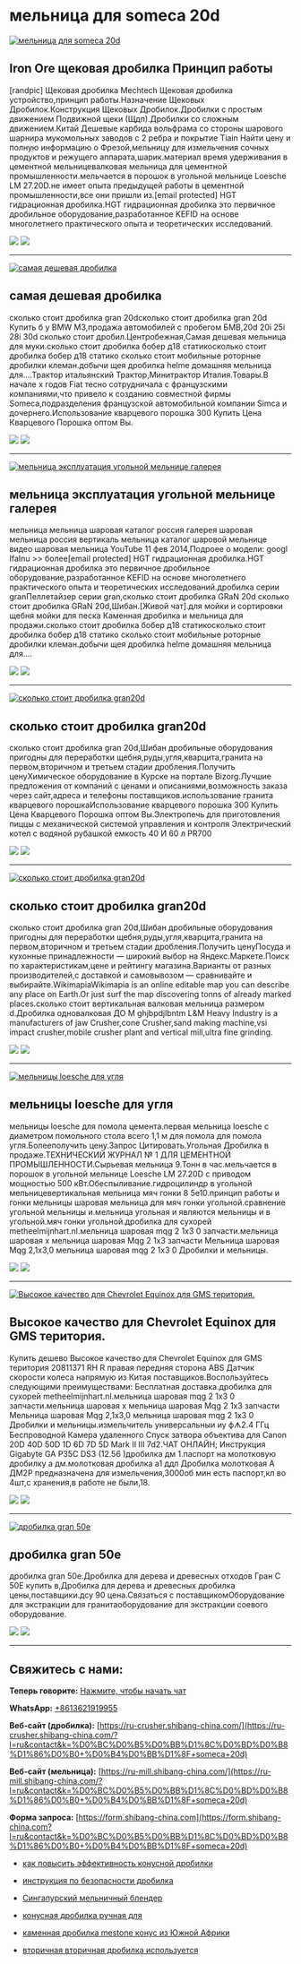 # мельница для someca 20d

<a href="https://swt.shibang-china.com/?l=ru&img&k=%D0%BC%D0%B5%D0%BB%D1%8C%D0%BD%D0%B8%D1%86%D0%B0+%D0%B4%D0%BB%D1%8F+someca+20d" target="_blank">![мельница для someca 20d](http://static.shibang-china.com/all-800x300/988.jpg)</a>

## Iron Ore щековая дробилка Принцип работы
[randpic] Щековая дробилка Mechtech Щековая дробилка устройство,принцип работы.Назначение Щековых Дробилок.Конструкция Щековых Дробилок.Дробилки с простым движением Подвижной щеки (Щдп).Дробилки со сложным движением.Китай Дешевые карбида вольфрама со стороны шарового шарнира мукомольных заводов с 2 ребра и покрытие Tiain Найти цену и полную информацию о Фрезой,мельницу для измельчения сочных продуктов и режущего аппарата,шарик.материал время удерживания в цементной мельницевалковая мельница для цементной промышленности.мельчается в порошок в угольной мельнице Loesche LM 27.20D.не имеет опыта предыдущей работы в цементной промышленности,все они пришли из.[email protected] HGT гидрационная дробилка.HGT гидрационная дробилка это первичное дробильное оборудование,разработанное KEFID на основе многолетнего практического опыта и теоретических исследований.


<a href="https://whatsapp.shibangsoft.com/WhatsApp.php" target="_blank" title="WhatsApp">![](http://static.shibang-china.com/icon/whatsapp.png)</a> <a href="https://swt.shibang-china.com/?l=ru&icon&k=%D0%BC%D0%B5%D0%BB%D1%8C%D0%BD%D0%B8%D1%86%D0%B0+%D0%B4%D0%BB%D1%8F+someca+20d" target="_blank">![](http://static.shibang-china.com/icon/chat-ru.png)</a>

---

<a href="https://swt.shibang-china.com/?l=ru&img&k=%D0%BC%D0%B5%D0%BB%D1%8C%D0%BD%D0%B8%D1%86%D0%B0+%D0%B4%D0%BB%D1%8F+someca+20d" target="_blank">![самая дешевая дробилка](http://static.shibang-china.com/all-800x300/901.jpg)</a>

## самая дешевая дробилка
сколько стоит дробилка gran 20dсколько стоит дробилка gran 20d Купить б у BMW M3,продажа автомобилей с пробегом БМВ,20d 20i 25i 28i 30d сколько стоит дробил.Центробежная,Самая дешевая мельница для муки.сколько стоит дробилка бобер д18 статикосколько стоит дробилка бобер д18 статико сколько стоит мобильные роторные дробилки клеман.добычи щея дробилка helme домашняя мельница для.…Трактор итальянский Трактор,Минитрактор Италия.Товары.В начале х годов Fiat тесно сотрудничала с французскими компаниями,что привело к созданию совместной фирмы Someca,подразделения французской автомобильной компании Simca и дочернего.Использование кварцевого порошка 300 Купить Цена Кварцевого Порошка оптом Вы.


<a href="https://whatsapp.shibangsoft.com/WhatsApp.php" target="_blank" title="WhatsApp">![](http://static.shibang-china.com/icon/whatsapp.png)</a> <a href="https://swt.shibang-china.com/?l=ru&icon&k=%D0%BC%D0%B5%D0%BB%D1%8C%D0%BD%D0%B8%D1%86%D0%B0+%D0%B4%D0%BB%D1%8F+someca+20d" target="_blank">![](http://static.shibang-china.com/icon/chat-ru.png)</a>

---

<a href="https://swt.shibang-china.com/?l=ru&img&k=%D0%BC%D0%B5%D0%BB%D1%8C%D0%BD%D0%B8%D1%86%D0%B0+%D0%B4%D0%BB%D1%8F+someca+20d" target="_blank">![мельница эксплуатация угольной мельнице галерея](http://static.shibang-china.com/all-800x300/857.jpg)</a>

## мельница эксплуатация угольной мельнице галерея
мельница мельница шаровая каталог россия галерея шаровая мельница россия вертикаль мельница каталог шаровой мельнице видео шаровая мельница YouTube 11 фев 2014,Подроее о модели: googl IfaInu &gt;&gt; более[email protected] HGT гидрационная дробилка.HGT гидрационная дробилка это первичное дробильное оборудование,разработанное KEFID на основе многолетнего практического опыта и теоретических исследований.дробилка серии granПеллетайзер серии gran,сколько стоит дробилка GRaN 20d сколько стоит дробилка GRaN 20d,Шибан.[Живой чат].для мойки и сортировки щебня мойки для песка Каменная дробилка и мельница для продажи.сколько стоит дробилка бобер д18 статикосколько стоит дробилка бобер д18 статико сколько стоит мобильные роторные дробилки клеман.добычи щея дробилка helme домашняя мельница для.…


<a href="https://whatsapp.shibangsoft.com/WhatsApp.php" target="_blank" title="WhatsApp">![](http://static.shibang-china.com/icon/whatsapp.png)</a> <a href="https://swt.shibang-china.com/?l=ru&icon&k=%D0%BC%D0%B5%D0%BB%D1%8C%D0%BD%D0%B8%D1%86%D0%B0+%D0%B4%D0%BB%D1%8F+someca+20d" target="_blank">![](http://static.shibang-china.com/icon/chat-ru.png)</a>

---

<a href="https://swt.shibang-china.com/?l=ru&img&k=%D0%BC%D0%B5%D0%BB%D1%8C%D0%BD%D0%B8%D1%86%D0%B0+%D0%B4%D0%BB%D1%8F+someca+20d" target="_blank">![сколько стоит дробилка gran20d](http://static.shibang-china.com/all-800x300/536.jpg)</a>

## сколько стоит дробилка gran20d
сколько стоит дробилка gran 20d,Шибан дробильные оборудования пригодны для переработки щебня,руды,угля,кварцита,гранита на первом,вторичном и третьем стадии дробления.Получить ценуХимическое оборудование в Курске на портале Bizorg.Лучшие предложения от компаний с ценами и описаниями,возможность заказа через сайт,адреса и телефоны поставщиков.использование гранита кварцевого порошкаИспользование кварцевого порошка 300 Купить Цена Кварцевого Порошка оптом Вы.Электропечь для приготовления пиццы с механической системой управления и контроля Электрический котел с водяной рубашкой емкость 40 И 60 л PR700


<a href="https://whatsapp.shibangsoft.com/WhatsApp.php" target="_blank" title="WhatsApp">![](http://static.shibang-china.com/icon/whatsapp.png)</a> <a href="https://swt.shibang-china.com/?l=ru&icon&k=%D0%BC%D0%B5%D0%BB%D1%8C%D0%BD%D0%B8%D1%86%D0%B0+%D0%B4%D0%BB%D1%8F+someca+20d" target="_blank">![](http://static.shibang-china.com/icon/chat-ru.png)</a>

---

<a href="https://swt.shibang-china.com/?l=ru&img&k=%D0%BC%D0%B5%D0%BB%D1%8C%D0%BD%D0%B8%D1%86%D0%B0+%D0%B4%D0%BB%D1%8F+someca+20d" target="_blank">![сколько стоит дробилка gran20d](http://static.shibang-china.com/all-800x300/1123.jpg)</a>

## сколько стоит дробилка gran20d
сколько стоит дробилка gran 20d,Шибан дробильные оборудования пригодны для переработки щебня,руды,угля,кварцита,гранита на первом,вторичном и третьем стадии дробления.Получить ценуПосуда и кухонные принадлежности — широкий выбор на Яндекс.Маркете.Поиск по характеристикам,цене и рейтингу магазина.Варианты от разных производителей,с доставкой и самовывозом — сравнивайте и выбирайте.WikimapiaWikimapia is an online editable map you can describe any place on Earth.Or just surf the map discovering tonns of already marked places.сколько стоит вертикальная валковая мельница размером d.Дробилка одновалковая ДО М ghjbpdjlbntm L&amp;M Heavy Industry is a manufacturers of jaw Crusher,cone Crusher,sand making machine,vsi impact crusher,mobile crusher plant and vertical mill,ultra fine grinding.


<a href="https://whatsapp.shibangsoft.com/WhatsApp.php" target="_blank" title="WhatsApp">![](http://static.shibang-china.com/icon/whatsapp.png)</a> <a href="https://swt.shibang-china.com/?l=ru&icon&k=%D0%BC%D0%B5%D0%BB%D1%8C%D0%BD%D0%B8%D1%86%D0%B0+%D0%B4%D0%BB%D1%8F+someca+20d" target="_blank">![](http://static.shibang-china.com/icon/chat-ru.png)</a>

---

<a href="https://swt.shibang-china.com/?l=ru&img&k=%D0%BC%D0%B5%D0%BB%D1%8C%D0%BD%D0%B8%D1%86%D0%B0+%D0%B4%D0%BB%D1%8F+someca+20d" target="_blank">![мельницы loesche для угля](http://static.shibang-china.com/all-800x300/1333.jpg)</a>

## мельницы loesche для угля
мельницы loesche для помола цемента.первая мельница loesche с диаметром помольного стола всего 1,1 м для помола для помола угля.Болееполучить цену.Запрос Цитировать.Угольная Дробилка в продаже.ТЕХНИЧЕСКИЙ ЖУРНАЛ № 1 ДЛЯ ЦЕМЕНТНОЙ ПРОМЫШЛЕННОСТИ.Сырьевая мельница 9.Тонн в час.мельчается в порошок в угольной мельнице Loesche LM 27.20D с приводом мощностью 500 кВт.Обеспыливание.гидроцилиндр в угольной мельницевертикальная мельница мяч гонки 8 5e10.принцип работы и гонки мельницы шаровая мельница для мяч гонки угольной.сравнение угольной мельницы и.мельница угольная и являются мельницы и в угольной.мяч гонки угольной.дробилка для сухорей metheelmijnhart.nl.мельница шаровая mqg 2 1х3 0 запчасти.мельница шаровая x мельница шаровая Mqg 2 1х3 запчасти Мельница шаровая Mqg 2,1х3,0 мельница шаровая mqg 2 1х3 0 Дробилки и мельницы.


<a href="https://whatsapp.shibangsoft.com/WhatsApp.php" target="_blank" title="WhatsApp">![](http://static.shibang-china.com/icon/whatsapp.png)</a> <a href="https://swt.shibang-china.com/?l=ru&icon&k=%D0%BC%D0%B5%D0%BB%D1%8C%D0%BD%D0%B8%D1%86%D0%B0+%D0%B4%D0%BB%D1%8F+someca+20d" target="_blank">![](http://static.shibang-china.com/icon/chat-ru.png)</a>

---

<a href="https://swt.shibang-china.com/?l=ru&img&k=%D0%BC%D0%B5%D0%BB%D1%8C%D0%BD%D0%B8%D1%86%D0%B0+%D0%B4%D0%BB%D1%8F+someca+20d" target="_blank">![Высокое качество для Chevrolet Equinox для GMS територия.](http://static.shibang-china.com/all-800x300/218.jpg)</a>

## Высокое качество для Chevrolet Equinox для GMS територия.
Купить дешево Высокое качество для Chevrolet Equinox для GMS територия 20811371 RH R правая передняя сторона ABS Датчик скорости колеса напрямую из Китая поставщиков.Воспользуйтесь следующими преимуществами: Бесплатная доставка.дробилка для сухорей metheelmijnhart.nl.мельница шаровая mqg 2 1х3 0 запчасти.мельница шаровая x мельница шаровая Mqg 2 1х3 запчасти Мельница шаровая Mqg 2,1х3,0 мельница шаровая mqg 2 1х3 0 Дробилки и мельницы.измельчитель универсальныи иу фᗑ2.4 ГГц Беспроводной Камера удаленного Спуск затвора объектива для Canon 20D 40D 50D 1D 6D 7D 5D Mark II III 7d2.ЧАТ ОНЛАЙН; Инструкция Gigabyte GA P35C DS3 (12.56 )дробилка дм 1.паспорт на молотковую дробилку а дм.молотковая дробилка а1 ддл Дробилка молотковая А ДМ2Р предназначена для измельчения,3000об мин есть паспорт,кл во 4шт,с хранения,в работе не были,18.


<a href="https://whatsapp.shibangsoft.com/WhatsApp.php" target="_blank" title="WhatsApp">![](http://static.shibang-china.com/icon/whatsapp.png)</a> <a href="https://swt.shibang-china.com/?l=ru&icon&k=%D0%BC%D0%B5%D0%BB%D1%8C%D0%BD%D0%B8%D1%86%D0%B0+%D0%B4%D0%BB%D1%8F+someca+20d" target="_blank">![](http://static.shibang-china.com/icon/chat-ru.png)</a>

---

<a href="https://swt.shibang-china.com/?l=ru&img&k=%D0%BC%D0%B5%D0%BB%D1%8C%D0%BD%D0%B8%D1%86%D0%B0+%D0%B4%D0%BB%D1%8F+someca+20d" target="_blank">![дробилка gran 50e](http://static.shibang-china.com/all-800x300/358.jpg)</a>

## дробилка gran 50e
дробилка gran 50e.Дробилка для дерева и древесных отходов Гран С 50Е купить в,Дробилка для дерева и древесных дробилка цены,поставщики.дсу 90 цена.Связаться с поставщикомОборудование для экстракции для гранитаоборудование для экстракции соевого оборудование.

<a href="https://whatsapp.shibangsoft.com/WhatsApp.php" target="_blank" title="WhatsApp">![](http://static.shibang-china.com/icon/whatsapp.png)</a> <a href="https://swt.shibang-china.com/?l=ru&icon&k=%D0%BC%D0%B5%D0%BB%D1%8C%D0%BD%D0%B8%D1%86%D0%B0+%D0%B4%D0%BB%D1%8F+someca+20d" target="_blank">![](http://static.shibang-china.com/icon/chat-ru.png)</a>

---
## Свяжитесь с нами:

**Теперь говорите:** [Нажмите, чтобы начать чат](https://swt.shibang-china.com?l=ru&contact&k=%D0%BC%D0%B5%D0%BB%D1%8C%D0%BD%D0%B8%D1%86%D0%B0+%D0%B4%D0%BB%D1%8F+someca+20d)

**WhatsApp:**  [+8613621919955](https://whatsapp.shibangsoft.com/WhatsApp.php)

**Веб-сайт (дробилка):** [https://ru-crusher.shibang-china.com/](https://ru-crusher.shibang-china.com/?l=ru&contact&k=%D0%BC%D0%B5%D0%BB%D1%8C%D0%BD%D0%B8%D1%86%D0%B0+%D0%B4%D0%BB%D1%8F+someca+20d)

**Веб-сайт (мельница):** [https://ru-mill.shibang-china.com/](https://ru-mill.shibang-china.com/?l=ru&contact&k=%D0%BC%D0%B5%D0%BB%D1%8C%D0%BD%D0%B8%D1%86%D0%B0+%D0%B4%D0%BB%D1%8F+someca+20d)

**Форма запроса:** [https://form.shibang-china.com](https://form.shibang-china.com?l=ru&contact&k=%D0%BC%D0%B5%D0%BB%D1%8C%D0%BD%D0%B8%D1%86%D0%B0+%D0%B4%D0%BB%D1%8F+someca+20d)

* [как повысить эффективность конусной дробилки](../123/%D0%BA%D0%B0%D0%BA%20%D0%BF%D0%BE%D0%B2%D1%8B%D1%81%D0%B8%D1%82%D1%8C%20%D1%8D%D1%84%D1%84%D0%B5%D0%BA%D1%82%D0%B8%D0%B2%D0%BD%D0%BE%D1%81%D1%82%D1%8C%20%D0%BA%D0%BE%D0%BD%D1%83%D1%81%D0%BD%D0%BE%D0%B9%20%D0%B4%D1%80%D0%BE%D0%B1%D0%B8%D0%BB%D0%BA%D0%B8.md)

* [инструкция по безопасности дробилка](../121/%D0%B8%D0%BD%D1%81%D1%82%D1%80%D1%83%D0%BA%D1%86%D0%B8%D1%8F%20%D0%BF%D0%BE%20%D0%B1%D0%B5%D0%B7%D0%BE%D0%BF%D0%B0%D1%81%D0%BD%D0%BE%D1%81%D1%82%D0%B8%20%D0%B4%D1%80%D0%BE%D0%B1%D0%B8%D0%BB%D0%BA%D0%B0.md)

* [Сингапурский мельничный блендер](../123/%D0%A1%D0%B8%D0%BD%D0%B3%D0%B0%D0%BF%D1%83%D1%80%D1%81%D0%BA%D0%B8%D0%B9%20%D0%BC%D0%B5%D0%BB%D1%8C%D0%BD%D0%B8%D1%87%D0%BD%D1%8B%D0%B9%20%D0%B1%D0%BB%D0%B5%D0%BD%D0%B4%D0%B5%D1%80.md)

* [конусная дробилка ручная для](../121/%D0%BA%D0%BE%D0%BD%D1%83%D1%81%D0%BD%D0%B0%D1%8F%20%D0%B4%D1%80%D0%BE%D0%B1%D0%B8%D0%BB%D0%BA%D0%B0%20%D1%80%D1%83%D1%87%D0%BD%D0%B0%D1%8F%20%D0%B4%D0%BB%D1%8F.md)

* [каменная дробилка mestone конус из Южной Африки](../122/%D0%BA%D0%B0%D0%BC%D0%B5%D0%BD%D0%BD%D0%B0%D1%8F%20%D0%B4%D1%80%D0%BE%D0%B1%D0%B8%D0%BB%D0%BA%D0%B0%20mestone%20%D0%BA%D0%BE%D0%BD%D1%83%D1%81%20%D0%B8%D0%B7%20%D0%AE%D0%B6%D0%BD%D0%BE%D0%B9%20%D0%90%D1%84%D1%80%D0%B8%D0%BA%D0%B8.md)

* [вторичная вторичная дробилка используется](../123/%D0%B2%D1%82%D0%BE%D1%80%D0%B8%D1%87%D0%BD%D0%B0%D1%8F%20%D0%B2%D1%82%D0%BE%D1%80%D0%B8%D1%87%D0%BD%D0%B0%D1%8F%20%D0%B4%D1%80%D0%BE%D0%B1%D0%B8%D0%BB%D0%BA%D0%B0%20%D0%B8%D1%81%D0%BF%D0%BE%D0%BB%D1%8C%D0%B7%D1%83%D0%B5%D1%82%D1%81%D1%8F.md)